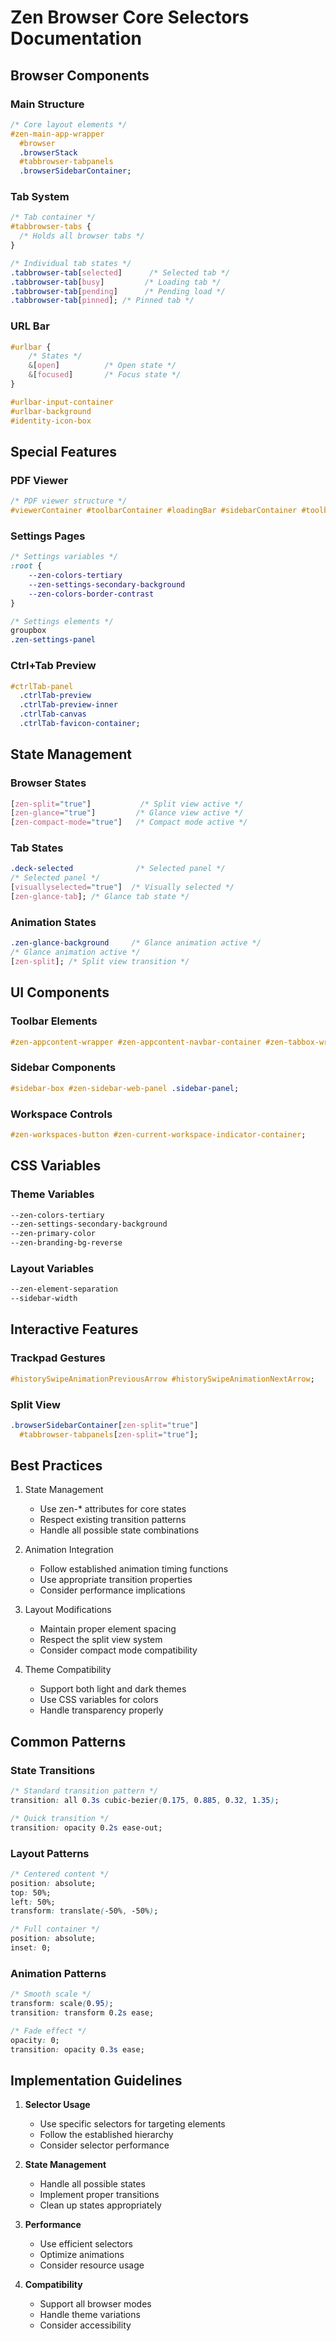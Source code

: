# Zen Browser Core Selectors Documentation

## Browser Components

### Main Structure

```css
/* Core layout elements */
#zen-main-app-wrapper
  #browser
  .browserStack
  #tabbrowser-tabpanels
  .browserSidebarContainer;
```

### Tab System

```css
/* Tab container */
#tabbrowser-tabs {
  /* Holds all browser tabs */
}

/* Individual tab states */
.tabbrowser-tab[selected]      /* Selected tab */
.tabbrowser-tab[busy]         /* Loading tab */
.tabbrowser-tab[pending]      /* Pending load */
.tabbrowser-tab[pinned]; /* Pinned tab */
```

### URL Bar

```css
#urlbar {
    /* States */
    &[open]          /* Open state */
    &[focused]       /* Focus state */
}

#urlbar-input-container
#urlbar-background
#identity-icon-box
```

## Special Features

### PDF Viewer

```css
/* PDF viewer structure */
#viewerContainer #toolbarContainer #loadingBar #sidebarContainer #toolbarViewer;
```

### Settings Pages

```css
/* Settings variables */
:root {
    --zen-colors-tertiary
    --zen-settings-secondary-background
    --zen-colors-border-contrast
}

/* Settings elements */
groupbox
.zen-settings-panel
```

### Ctrl+Tab Preview

```css
#ctrlTab-panel
  .ctrlTab-preview
  .ctrlTab-preview-inner
  .ctrlTab-canvas
  .ctrlTab-favicon-container;
```

## State Management

### Browser States

```css
[zen-split="true"]           /* Split view active */
[zen-glance="true"]         /* Glance view active */
[zen-compact-mode="true"]   /* Compact mode active */
```

### Tab States

```css
.deck-selected              /* Selected panel */
/* Selected panel */
[visuallyselected="true"]  /* Visually selected */
[zen-glance-tab]; /* Glance tab state */
```

### Animation States

```css
.zen-glance-background     /* Glance animation active */
/* Glance animation active */
[zen-split]; /* Split view transition */
```

## UI Components

### Toolbar Elements

```css
#zen-appcontent-wrapper #zen-appcontent-navbar-container #zen-tabbox-wrapper;
```

### Sidebar Components

```css
#sidebar-box #zen-sidebar-web-panel .sidebar-panel;
```

### Workspace Controls

```css
#zen-workspaces-button #zen-current-workspace-indicator-container;
```

## CSS Variables

### Theme Variables

```css
--zen-colors-tertiary
--zen-settings-secondary-background
--zen-primary-color
--zen-branding-bg-reverse
```

### Layout Variables

```css
--zen-element-separation
--sidebar-width
```

## Interactive Features

### Trackpad Gestures

```css
#historySwipeAnimationPreviousArrow #historySwipeAnimationNextArrow;
```

### Split View

```css
.browserSidebarContainer[zen-split="true"]
  #tabbrowser-tabpanels[zen-split="true"];
```

## Best Practices

1. State Management

   - Use zen-\* attributes for core states
   - Respect existing transition patterns
   - Handle all possible state combinations

2. Animation Integration

   - Follow established animation timing functions
   - Use appropriate transition properties
   - Consider performance implications

3. Layout Modifications

   - Maintain proper element spacing
   - Respect the split view system
   - Consider compact mode compatibility

4. Theme Compatibility
   - Support both light and dark themes
   - Use CSS variables for colors
   - Handle transparency properly

## Common Patterns

### State Transitions

```css
/* Standard transition pattern */
transition: all 0.3s cubic-bezier(0.175, 0.885, 0.32, 1.35);

/* Quick transition */
transition: opacity 0.2s ease-out;
```

### Layout Patterns

```css
/* Centered content */
position: absolute;
top: 50%;
left: 50%;
transform: translate(-50%, -50%);

/* Full container */
position: absolute;
inset: 0;
```

### Animation Patterns

```css
/* Smooth scale */
transform: scale(0.95);
transition: transform 0.2s ease;

/* Fade effect */
opacity: 0;
transition: opacity 0.3s ease;
```

## Implementation Guidelines

1. **Selector Usage**

   - Use specific selectors for targeting elements
   - Follow the established hierarchy
   - Consider selector performance

2. **State Management**

   - Handle all possible states
   - Implement proper transitions
   - Clean up states appropriately

3. **Performance**

   - Use efficient selectors
   - Optimize animations
   - Consider resource usage

4. **Compatibility**
   - Support all browser modes
   - Handle theme variations
   - Consider accessibility
